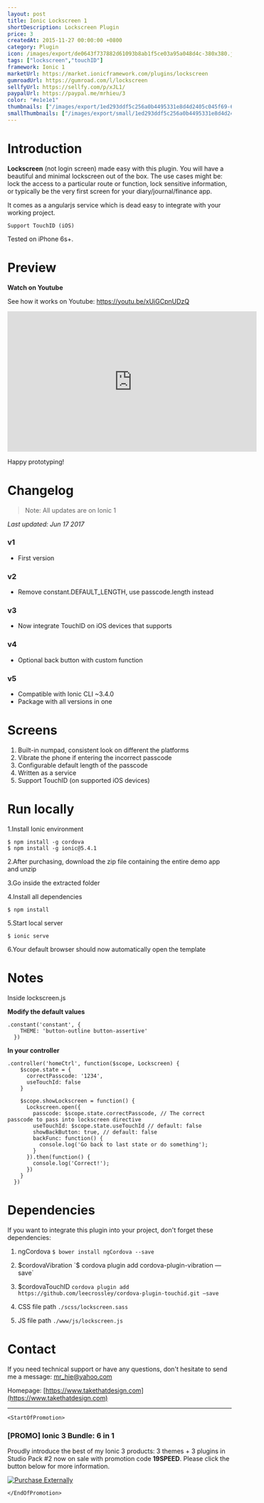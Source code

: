 ```yaml
---
layout: post
title: Ionic Lockscreen 1
shortDescription: Lockscreen Plugin 
price: 3
createdAt: 2015-11-27 00:00:00 +0800
category: Plugin
icon: /images/export/de0643f737882d61093b8ab1f5ce03a95a048d4c-380x380.jpg
tags: ["lockscreen","touchID"]
framework: Ionic 1
marketUrl: https://market.ionicframework.com/plugins/lockscreen
gumroadUrl: https://gumroad.com/l/lockscreen
sellfyUrl: https://sellfy.com/p/xJL1/
paypalUrl: https://paypal.me/mrhieu/3
color: "#e1e1e1"
thumbnails: ["/images/export/1ed293ddf5c256a0b4495331e8d4d2405c045f69-640x1136.jpg","/images/export/775a73f2e70670ffb230625a13e23079f40ee8a8-640x1136.jpg","/images/export/7f279fdd47b774a0cff3052fc8dbadf736fda3ff-640x1136.jpg"]
smallThumbnails: ["/images/export/small/1ed293ddf5c256a0b4495331e8d4d2405c045f69-640x1136.jpg","/images/export/small/775a73f2e70670ffb230625a13e23079f40ee8a8-640x1136.jpg","/images/export/small/7f279fdd47b774a0cff3052fc8dbadf736fda3ff-640x1136.jpg"]
---
```


# Introduction

**Lockscreen** (not login screen) made easy with this plugin. You will have a beautiful and minimal lockscreen out of the box. The use cases might be: lock the access to a particular route or function, lock sensitive information, or typically be the very first screen for your diary/journal/finance app.

It comes as a angularjs service which is dead easy to integrate with your working project.

	Support TouchID (iOS)

Tested on iPhone 6s+.

# Preview




**Watch on Youtube**

See how it works on Youtube: https://youtu.be/xUiGCpnUDzQ

<iframe width="560" height="315" src="https://www.youtube.com/embed/xUiGCpnUDzQ" frameborder="0" allow="accelerometer; autoplay; encrypted-media; gyroscope; picture-in-picture" allowfullscreen></iframe>


Happy prototyping!


# Changelog

> Note: All updates are on Ionic 1

*Last updated: Jun 17 2017*

### v1

* First version

### v2

* Remove constant.DEFAULT_LENGTH, use passcode.length instead

### v3

* Now integrate TouchID on iOS devices that supports

### v4

* Optional back button with custom function

### v5

* Compatible with Ionic CLI ~3.4.0
* Package with all versions in one

# Screens

1. Built-in numpad, consistent look on different the platforms
2. Vibrate the phone if entering the incorrect passcode
3. Configurable default length of the passcode
4. Written as a service
5. Support TouchID (on supported iOS devices)


# Run locally
1.Install Ionic environment

```
$ npm install -g cordova
$ npm install -g ionic@5.4.1
```

2.After purchasing, download the zip file containing the entire demo app and unzip

3.Go inside the extracted folder

4.Install all dependencies

```
$ npm install
```

5.Start local server
```
$ ionic serve
```

6.Your default browser should now automatically open the template


# Notes

Inside lockscreen.js

**Modify the default values**
```
.constant('constant', {
    THEME: 'button-outline button-assertive'
  })
```

**In your controller**
```
.controller('homeCtrl', function($scope, Lockscreen) {
    $scope.state = {
      correctPasscode: '1234',
      useTouchId: false
    }
    
    $scope.showLockscreen = function() {
      Lockscreen.open({
        passcode: $scope.state.correctPasscode, // The correct passcode to pass into lockscreen directive
        useTouchId: $scope.state.useTouchId // default: false
        showBackButton: true, // default: false
        backFunc: function() {
          console.log('Go back to last state or do something');
        }
      }).then(function() {
        console.log('Correct!');
      })
    }
  })
```



# Dependencies
If you want to integrate this plugin into your project, don't forget these dependencies:

1. ngCordova `$ bower install ngCordova --save`

2. $cordovaVibration `$ cordova plugin add cordova-plugin-vibration —save`

3. $cordovaTouchID `cordova plugin add https://github.com/leecrossley/cordova-plugin-touchid.git —save`

4. CSS file path `./scss/lockscreen.sass`

5. JS file path `./www/js/lockscreen.js`

# Contact
If you need technical support or have any questions, don't hesitate to send me a message: [mr_hie@yahoo.com](mailto:mr_hie@yahoo.com)

Homepage: [https://www.takethatdesign.com](https://www.takethatdesign.com)


------------------

`<StartOfPromotion>`
### [PROMO] Ionic 3 Bundle: 6 in 1
Proudly introduce the best of my Ionic 3 products: 3 themes + 3 plugins in Studio Pack #2  now on sale with promotion code **19SPEED**. Please click the button below for more information.

[![Purchase Externally](http://bit.ly/2E4p4z3)](https://gum.co/ionic3-ui-bundle)

`</EndOfPromotion>`